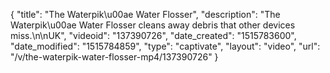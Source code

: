 {
    "title": "The Waterpik\u00ae Water Flosser",
    "description": "The Waterpik\u00ae Water Flosser cleans away debris that other devices miss.\n\nUK",
    "videoid": "137390726",
    "date_created": "1515783600",
    "date_modified": "1515784859",
    "type": "captivate",
    "layout": "video",
    "url": "\/v\/the-waterpik-water-flosser-mp4\/137390726"
}